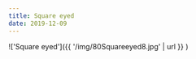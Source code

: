 ```yaml
---
title: Square eyed
date: 2019-12-09
---
```


!['Square eyed']({{ '/img/80Squareeyed8.jpg' | url }} )
<br>
